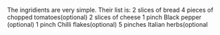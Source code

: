 The ingridients are very simple. Their list is:
2 slices of bread 
4 pieces of chopped tomatoes(optional)
2 slices of cheese
1 pinch Black pepper (optional)
1 pinch Chilli flakes(optional)
5 pinches Italian herbs(optional